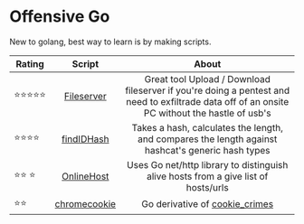 # Offensive Go
New to golang, best way to learn is by making scripts.

 

| Rating   |                     Script               |                        About                         |                                 
|----------|:--------------------------------------:|:----------------------------------------------------:|
|⭐️⭐️⭐️⭐️⭐️ | [Fileserver](https://github.com/OlivierLaflamme/Offensive-Go-Scripts/tree/master/fileserver) | Great tool Upload / Download fileserver if you're doing a pentest and need to exfiltrade data off of an onsite PC without the hastle of usb's |
|⭐️⭐️⭐️⭐️       |[findIDHash](https://github.com/OlivierLaflamme/Pentesting_GoLang/blob/master/findIDHash/findIDHash.go) | Takes a hash, calculates the length, and compares the length against hashcat's generic hash types |
|⭐️⭐️ ⭐️   |[OnlineHost](https://github.com/OlivierLaflamme/Pentesting_GoLang/blob/master/OnlineHost/main.go) |Uses Go net/http library to distinguish alive hosts from a give list of hosts/urls |
|⭐️⭐️          | [chromecookie](https://github.com/OlivierLaflamme/Offensive-Go-Scripts/blob/master/ChromeCookieStealer/chromecookie.go) | Go derivative of [cookie_crimes](https://github.com/defaultnamehere/cookie_crimes) |






